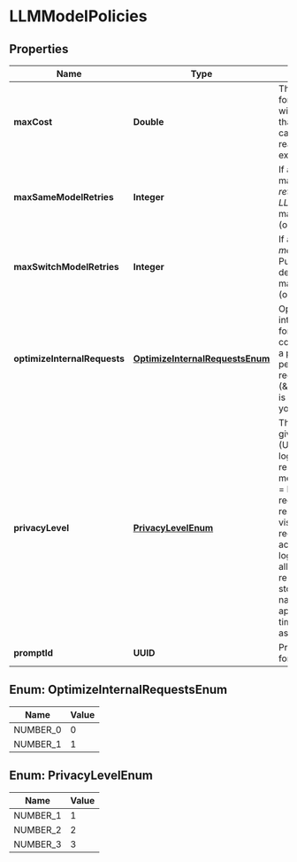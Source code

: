 

# LLMModelPolicies


## Properties

| Name | Type | Description | Notes |
|------------ | ------------- | ------------- | -------------|
|**maxCost** | **Double** | The maximum cost allowed for a request. Only works with compounded requests that require multiple LLM calls. If the value is reached, it will exit with an exception. |  [optional] |
|**maxSameModelRetries** | **Integer** | If an LLM call fails, how many times should Pulze _retry the call to the same LLM_? There will be a maximum of N+1 calls (original + N retries) |  [optional] |
|**maxSwitchModelRetries** | **Integer** | If an LLM call fails, _how many other models_ should Pulze try, chosen by quality descending? It will be a maximum of N+1 models (original + N other models) |  [optional] |
|**optimizeInternalRequests** | [**OptimizeInternalRequestsEnum**](#OptimizeInternalRequestsEnum) | Optimize the internal / intermediate LLM requests, for a big gain in speed and cost savings, at the cost of a potential, and very slight, penalty on quality. The final request (\&quot;SYNTHESIZE\&quot;) is always performed using your original settings. |  [optional] |
|**privacyLevel** | [**PrivacyLevelEnum**](#PrivacyLevelEnum) |          The level of privacy for a given request         0 &#x3D; (UNSUPPORTED -- public logs)         1 &#x3D; Log request, response and all of its metadata (Normal mode)         2 &#x3D; Do not log neither the request prompt nor the response text. Logs are still visible, and all of the request metadata accessible. Retrievable as a log. (TBD)         3 &#x3D; Do not log at all. Internally, a minimal representation may be stored for billing: model name, tokens used, which app it belongs to, and timestamp. Not retrievable as a log. (TBD)          |  [optional] |
|**promptId** | **UUID** | Prompt ID that we will use for requests |  [optional] |



## Enum: OptimizeInternalRequestsEnum

| Name | Value |
|---- | -----|
| NUMBER_0 | 0 |
| NUMBER_1 | 1 |



## Enum: PrivacyLevelEnum

| Name | Value |
|---- | -----|
| NUMBER_1 | 1 |
| NUMBER_2 | 2 |
| NUMBER_3 | 3 |



